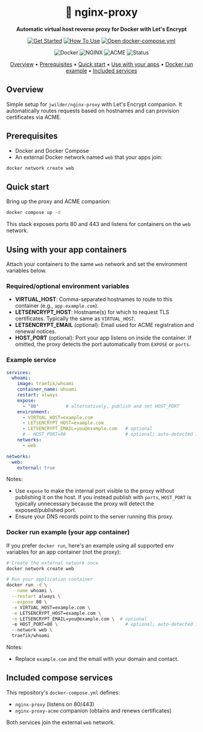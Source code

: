 <div align="center">
  <h1>🧭 nginx-proxy</h1>
  <p><strong>Automatic virtual host reverse proxy for Docker with Let's Encrypt</strong></p>

  <p>
    <a href="#quick-start"><img alt="Get Started" src="https://img.shields.io/badge/Get%20Started-1ea463?style=for-the-badge&logo=rocket" /></a>
    <a href="#using-with-your-app-containers"><img alt="How To Use" src="https://img.shields.io/badge/How%20to%20Use-5865F2?style=for-the-badge&logo=readme" /></a>
    <a href="docker-compose.yml"><img alt="Open docker-compose.yml" src="https://img.shields.io/badge/docker%20compose-yml-0db7ed?style=for-the-badge&logo=docker" /></a>
  </p>

  <p>
    <img alt="Docker" src="https://img.shields.io/badge/Docker-✔-2496ED?style=flat&logo=docker&logoColor=white" />
    <img alt="NGINX" src="https://img.shields.io/badge/NGINX-Enabled-009639?style=flat&logo=nginx&logoColor=white" />
    <img alt="ACME" src="https://img.shields.io/badge/ACME%20Companion-Let's%20Encrypt-F7B93E?style=flat" />
    <img alt="Status" src="https://img.shields.io/badge/Usage-Production%20ready-success?style=flat" />
  </p>
</div>

<p align="center">
  <a href="#overview">Overview</a> •
  <a href="#prerequisites">Prerequisites</a> •
  <a href="#quick-start">Quick start</a> •
  <a href="#using-with-your-app-containers">Use with your apps</a> •
  <a href="#docker-run-example-your-app-container">Docker run example</a> •
  <a href="#included-compose-services">Included services</a>
  </p>

## Overview
<a id="overview"></a>
Simple setup for `jwilder/nginx-proxy` with Let's Encrypt companion. It automatically routes requests based on hostnames and can provision certificates via ACME.

## Prerequisites
<a id="prerequisites"></a>
- Docker and Docker Compose
- An external Docker network named `web` that your apps join:

```bash
docker network create web
```

## Quick start
<a id="quick-start"></a>
Bring up the proxy and ACME companion:

```bash
docker compose up -d
```

This stack exposes ports 80 and 443 and listens for containers on the `web` network.

## Using with your app containers
<a id="using-with-your-app-containers"></a>
Attach your containers to the same `web` network and set the environment variables below.

### Required/optional environment variables
- **VIRTUAL_HOST**: Comma-separated hostnames to route to this container (e.g., `app.example.com`).
- **LETSENCRYPT_HOST**: Hostname(s) for which to request TLS certificates. Typically the same as `VIRTUAL_HOST`.
- **LETSENCRYPT_EMAIL** (optional): Email used for ACME registration and renewal notices.
- **HOST_PORT** (optional): Port your app listens on inside the container. If omitted, the proxy detects the port automatically from `EXPOSE` or `ports`.

### Example service
```yaml
services:
  whoami:
    image: traefik/whoami
    container_name: whoami
    restart: always
    expose:
      - "80"          # alternatively, publish and set HOST_PORT
    environment:
      - VIRTUAL_HOST=example.com
      - LETSENCRYPT_HOST=example.com
      - LETSENCRYPT_EMAIL=you@example.com   # optional
      # - HOST_PORT=80                      # optional; auto-detected if omitted
    networks:
      - web

networks:
  web:
    external: true
```

Notes:
- Use `expose` to make the internal port visible to the proxy without publishing it on the host. If you instead publish with `ports`, `HOST_PORT` is typically unnecessary because the proxy will detect the exposed/published port.
- Ensure your DNS records point to the server running this proxy.

### Docker run example (your app container)
<a id="docker-run-example-your-app-container"></a>
If you prefer `docker run`, here's an example using all supported env variables for an app container (not the proxy):

```bash
# Create the external network once
docker network create web

# Run your application container
docker run -d \
  --name whoami \
  --restart always \
  --expose 80 \
  -e VIRTUAL_HOST=example.com \
  -e LETSENCRYPT_HOST=example.com \
  -e LETSENCRYPT_EMAIL=you@example.com \  # optional
  -e HOST_PORT=80 \                         # optional; auto-detected if omitted
  --network web \
  traefik/whoami
```

Notes:
- Replace `example.com` and the email with your domain and contact.

## Included compose services
<a id="included-compose-services"></a>
This repository's `docker-compose.yml` defines:
- `nginx-proxy` (listens on 80/443)
- `nginx-proxy-acme` companion (obtains and renews certificates)

Both services join the external `web` network.
